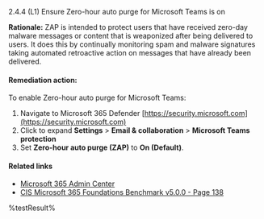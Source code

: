 2.4.4 (L1) Ensure Zero-hour auto purge for Microsoft Teams is on

**Rationale:**
ZAP is intended to protect users that have received zero-day malware messages or content that is weaponized after being delivered to users. It does this by continually monitoring spam and malware signatures taking automated retroactive  action on messages that have already been delivered.

#### Remediation action:

To enable Zero-hour auto purge for Microsoft Teams:
1. Navigate to Microsoft 365 Defender [https://security.microsoft.com](https://security.microsoft.com)
2. Click to expand **Settings** > **Email & collaboration** > **Microsoft Teams protection**
3. Set **Zero-hour auto purge (ZAP)** to **On (Default)**.

#### Related links

* [Microsoft 365 Admin Center](https://admin.microsoft.com)
* [CIS Microsoft 365 Foundations Benchmark v5.0.0 - Page 138](https://www.cisecurity.org/benchmark/microsoft_365)

<!--- Results --->
%testResult%